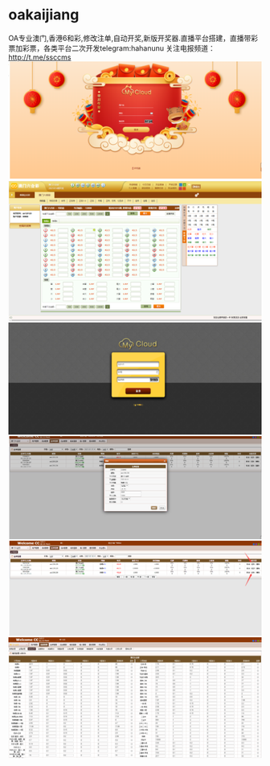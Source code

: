 # oakaijiang
OA专业澳门,香港6和彩,修改注单,自动开奖,新版开奖器.直播平台搭建，直播带彩票加彩票，各类平台二次开发telegram:hahanunu
关注电报频道：http://t.me/ssccms
![](https://github.com/hahanunu/oakaijiang/blob/main/202207091657367726694116.png)
![](https://github.com/hahanunu/oakaijiang/blob/main/202207091657367712298968.png)
![](https://github.com/hahanunu/oakaijiang/blob/main/202207091657367747780215.png)
![](https://github.com/hahanunu/oakaijiang/blob/main/202207091657367762372987.png)
![](https://github.com/hahanunu/oakaijiang/blob/main/202207091657367762728521.png)
![](https://github.com/hahanunu/oakaijiang/blob/main/202207091657367763872204.png)
